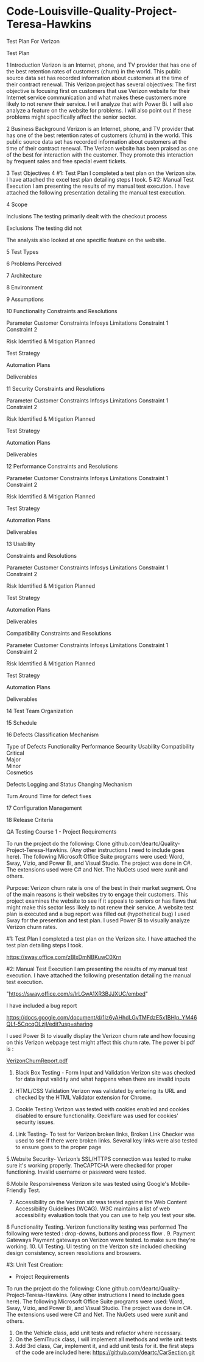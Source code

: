 # Code-Louisville-Quality-Project-Teresa-Hawkins

 
 
Test Plan  For Verizon 
  
 
Test Plan
 
1	Introduction
Verizon is an Internet, phone, and TV provider that has one of the best retention rates of customers (churn) in the world. This public source data set has recorded information about customers at the time of their contract renewal. This Verizon project has several objectives: The first objective is focusing first on customers that use Verizon website for their Internet service communication and what makes these customers more likely to not renew their service. I will analyze that with Power Bi.  I will also analyze a feature on the website for problems.  I will also point out if these problems might specifically affect  the senior sector. 


 
2	Business Background
Verizon is an Internet, phone, and TV provider that has one of the best retention rates of customers (churn) in the world. This public source data set has recorded information about customers at the time of their contract renewal. The Verizon website has been praised as one of the best for interaction with the customer.  They promote this interaction by frequent sales and free special event tickets.

 
3	Test Objectives
4	#1: Test Plan I completed a test plan on the Verizon site. I have attached the excel test plan detailing steps I took.
5	#2: Manual Test Execution I am presenting the results of my manual test execution. I have attached the following presentation detailing the manual test execution.

4       Scope 
 
Inclusions  The testing primarily dealt with the checkout process
 
Exclusions   The testing did not 

The analysis also looked at one specific feature on the website.  
 
5 Test Types
 
6       Problems Perceived
 
7       Architecture
 
8       Environment
 
9       Assumptions
 
10  Functionality
Constraints and Resolutions
 
Parameter	Customer Constraints	Infosys Limitations
Constraint 1	 	 
Constraint 2	 	 
 	 	 
 	 	 
 	 	 
 	 	 
 	 	 
 	 	 
 	 	 
 
Risk Identified & Mitigation Planned
 
Test Strategy
 
Automation Plans
 
Deliverables
 
11  Security 
Constraints and Resolutions
 
Parameter	Customer Constraints	Infosys Limitations
Constraint 1	 	 
Constraint 2	 	 
 	 	 
 	 	 
 	 	 
 	 	 
 	 	 
 	 	 
 	 	 
 
Risk Identified & Mitigation Planned
 
Test Strategy
 
Automation Plans
 
Deliverables
 
12  Performance 
Constraints and Resolutions
 
Parameter	Customer Constraints	Infosys Limitations
Constraint 1	 	 
Constraint 2	 	 
 	 	 
 	 	 
 	 	 
 	 	 
 	 	 
 	 	 
 	 	 
 
Risk Identified & Mitigation Planned
 
Test Strategy
 
Automation Plans
 
Deliverables
 
13  Usability
 
Constraints and Resolutions
 
Parameter	Customer Constraints	Infosys Limitations
Constraint 1	 	 
Constraint 2	 	 
 	 	 
 	 	 
 	 	 
 	 	 
 	 	 
 	 	 
 	 	 
 
Risk Identified & Mitigation Planned
 
Test Strategy
 
Automation Plans
 
Deliverables
 
Compatibility Constraints and Resolutions
 
Parameter	Customer Constraints	Infosys Limitations
Constraint 1	 	 
Constraint 2	 	 
 	 	 
 	 	 
 	 	 
 	 	 
 	 	 
 	 	 
 	 	 
 
Risk Identified & Mitigation Planned
 
Test Strategy
 
Automation Plans
 
Deliverables
 
14  Test Team Organization
 
15  Schedule
 
16  Defects Classification Mechanism
 
Type of Defects 	Functionality 	Performance 	Security 	Usability	Compatibility 
Critical	 	 	 	 	 
Major	 	 	 	 	 
Minor	 	 	 	 	 
Cosmetics	 	 	 	 	 
 
Defects Logging and Status Changing  Mechanism
 
Turn Around Time for defect fixes
 
17  Configuration Management 
 
18  Release Criteria


QA Testing Course 1 - Project Requirements

To run the project do the following: Clone github.com/deartc/Quality-Project-Teresa-Hawkins. (Any other instructions I need to include goes here). The following Microsoft Office Suite programs were used:  Word,  Sway, Vizio, and Power Bi, and Visual Studio.  The project was done in C#.   The extensions used were C# and Net.  The NuGets used were xunit and others.    

Purpose: 
Verizon churn rate is one of the best in their market segment.  One of the main reasons is their websites try to engage their customers. This project examines the website  to see if it appeals to seniors or has flaws that might make this sector less likely to not renew their service.   A website  test plan is executed and  a bug report was filled out (hypothetical bug)  I used Sway for the presention and test plan.  I used Power Bi to  visually analyze Verizon churn rates.   


#1: Test Plan
I completed a test plan on the Verizon site.  I have attached the test plan detailing steps I took.

https://sway.office.com/zBIxDmNBKuwC0Xrn
	

	
#2: Manual Test Execution
I am presenting the results of my manual test execution.   I have attached the following presentation detailing the manual
test execution.



"https://sway.office.com/s/lrLGwA1XR3BJJXUC/embed"

I have included a bug report


https://docs.google.com/document/d/1lz6yAHhdLGvTMFdzE5x1BHlp_YM46QLf-5CqcqOLzjI/edit?usp=sharing



I used Power Bi to visually display the Verizon churn  rate and how focusing on this Verizon webpage test might affect this churn rate.  The power bi pdf is :


[VerizonChurnReport.pdf](https://github.com/deartc/Quality-Project-Teresa-Hawkins/files/9611038/VerizonChurnReport.pdf)

1.	 Black Box Testing - Form Input and Validation 
  Verizon site  was checked for data input validity and what happens when there are invalid inputs 

2.	HTML/CSS Validation 
Verizon was validated by entering its URL and checked by the HTML Validator extension for Chrome. 
3. Cookie Testing   Verizon was tested with cookies enabled and cookies disabled to ensure functionality.   Geekflare was used for cookies’  security issues.

 4.  Link Testing- To test for Verizon broken links, Broken Link Checker was used to see if there were broken links. Several key links were also tested to ensure goes to the proper page 

5.Website Security- Verizon’s SSL/HTTPS connection was tested to make sure it's working properly.  TheCAPTCHA were checked  for proper functioning.   Invalid username or password were tested.  

6.Mobile Responsiveness Verizon site was tested using Google's Mobile-Friendly Test. 

7.  Accessibility on the  Verizon  sitr was tested against the Web Content Accessibility Guidelines (WCAG).   W3C maintains a list of web accessibility evaluation tools that you can use to help you test your site.
  
8  Functionality Testing.  Verizon functionality testing was performed The following were tested : drop-downs, buttons  and process flow .
9.  Payment Gateways   Payment gateways on Verizon wwre tested. to make sure they're working. 
10. UI Testing. UI testing on the Verizon site included checking  design consistency, screen resolutions and browsers.
 
 
 
 
 
 

 

#3: Unit Test Creation:
- Project Requirements

To run the project do the following: Clone github.com/deartc/Quality-Project-Teresa-Hawkins. (Any other instructions I need to include goes here). The following Microsoft Office Suite programs were used:  Word,  Sway, Vizio, and Power Bi, and Visual Studio.  The project was done in C#.   The extensions used were C# and Net.  The NuGets used were xunit and others.    
1. On the Vehicle class, add unit tests  and refactor where necessary.
2. On the SemiTruck class, I will implement all methods and write unit tests 
3. Add 3rd class, Car, implement it, and add unit tests for it. the first steps of the code are included here: https://github.com/deartc/CarSection.git


